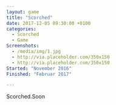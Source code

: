 ```yaml
---
layout: game
title: "Scorched"
date: 2017-12-05 09:30:00 +0100
categories:
  - Scorched
  - Game
Screenshots:
  - /media/img/1.jpg
  - http://via.placeholder.com/350x150
  - http://via.placeholder.com/350x150
Started: "November 2016"
Finished: "Februar 2017"

---
```


Scorched.Soon
